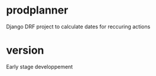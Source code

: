 prodplanner
===========


Django DRF project to calculate dates for reccuring actions


# version
Early stage developpement
